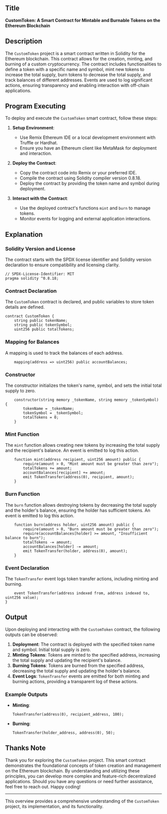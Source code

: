 
## Title
**CustomToken: A Smart Contract for Mintable and Burnable Tokens on the Ethereum Blockchain**

## Description
The `CustomToken` project is a smart contract written in Solidity for the Ethereum blockchain. This contract allows for the creation, minting, and burning of a custom cryptocurrency. The contract includes functionalities to define a token with a specific name and symbol, mint new tokens to increase the total supply, burn tokens to decrease the total supply, and track balances of different addresses. Events are used to log significant actions, ensuring transparency and enabling interaction with off-chain applications.

## Program Executing
To deploy and execute the `CustomToken` smart contract, follow these steps:

1. **Setup Environment**:
   - Use Remix Ethereum IDE or a local development environment with Truffle or Hardhat.
   - Ensure you have an Ethereum client like MetaMask for deployment and interaction.

2. **Deploy the Contract**:
   - Copy the contract code into Remix or your preferred IDE.
   - Compile the contract using Solidity compiler version 0.8.18.
   - Deploy the contract by providing the token name and symbol during deployment.

3. **Interact with the Contract**:
   - Use the deployed contract's functions `mint` and `burn` to manage tokens.
   - Monitor events for logging and external application interactions.

## Explanation
### Solidity Version and License
The contract starts with the SPDX license identifier and Solidity version declaration to ensure compatibility and licensing clarity.

```solidity
// SPDX-License-Identifier: MIT
pragma solidity ^0.8.18;
```

### Contract Declaration
The `CustomToken` contract is declared, and public variables to store token details are defined.

```solidity
contract CustomToken {
    string public tokenName;
    string public tokenSymbol;
    uint256 public totalTokens;
```

### Mapping for Balances
A mapping is used to track the balances of each address.

```solidity
    mapping(address => uint256) public accountBalances;
```

### Constructor
The constructor initializes the token's name, symbol, and sets the initial total supply to zero.

```solidity
    constructor(string memory _tokenName, string memory _tokenSymbol) {
        tokenName = _tokenName;
        tokenSymbol = _tokenSymbol;
        totalTokens = 0;
    }
```

### Mint Function
The `mint` function allows creating new tokens by increasing the total supply and the recipient's balance. An event is emitted to log this action.

```solidity
    function mint(address recipient, uint256 amount) public {
        require(amount > 0, "Mint amount must be greater than zero");
        totalTokens += amount;
        accountBalances[recipient] += amount;
        emit TokenTransfer(address(0), recipient, amount);
    }
```

### Burn Function
The `burn` function allows destroying tokens by decreasing the total supply and the holder's balance, ensuring the holder has sufficient tokens. An event is emitted to log this action.

```solidity
    function burn(address holder, uint256 amount) public {
        require(amount > 0, "Burn amount must be greater than zero");
        require(accountBalances[holder] >= amount, "Insufficient balance to burn");
        totalTokens -= amount;
        accountBalances[holder] -= amount;
        emit TokenTransfer(holder, address(0), amount);
    }
```

### Event Declaration
The `TokenTransfer` event logs token transfer actions, including minting and burning.

```solidity
    event TokenTransfer(address indexed from, address indexed to, uint256 value);
}
```

## Output
Upon deploying and interacting with the `CustomToken` contract, the following outputs can be observed:

1. **Deployment**: The contract is deployed with the specified token name and symbol. Initial total supply is zero.
2. **Minting Tokens**: Tokens are minted to the specified address, increasing the total supply and updating the recipient's balance.
3. **Burning Tokens**: Tokens are burned from the specified address, decreasing the total supply and updating the holder's balance.
4. **Event Logs**: `TokenTransfer` events are emitted for both minting and burning actions, providing a transparent log of these actions.

### Example Outputs
- **Minting**: 
  ```plaintext
  TokenTransfer(address(0), recipient_address, 100);
  ```
- **Burning**:
  ```plaintext
  TokenTransfer(holder_address, address(0), 50);
  ```

## Thanks Note
Thank you for exploring the `CustomToken` project. This smart contract demonstrates the foundational concepts of token creation and management on the Ethereum blockchain. By understanding and utilizing these principles, you can develop more complex and feature-rich decentralized applications. Should you have any questions or need further assistance, feel free to reach out. Happy coding!

---

This overview provides a comprehensive understanding of the `CustomToken` project, its implementation, and its functionality.
